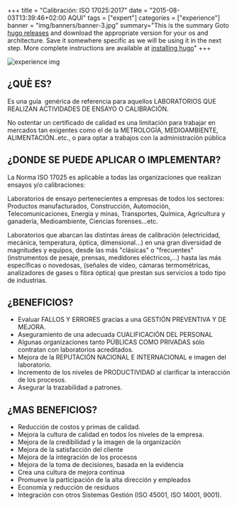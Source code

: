 +++
title = "Calibración: ISO 17025:2017"
date = "2015-08-03T13:39:46+02:00 AQUI"
tags = ["expert"]
categories = ["experience"]
banner = "img/banners/banner-3.jpg"
summary="This is the summary Goto [hugo releases](https://github.com/spf13/hugo/releases) and download the appropriate version for your os and architecture. Save it somewhere specific as we will be using it in the next step. More complete instructions are available at [installing hugo](/overview/installing/)"
+++


![experience img](/img/iso_17025_2017.png)

## ¿QUÈ ES?

Es una guía  genérica de referencia para aquellos LABORATORIOS QUE REALIZAN ACTIVIDADES DE ENSAYO O CALIBRACIÓN.

No ostentar un certificado de calidad es una limitación para trabajar en mercados tan exigentes como el de la METROLOGÍA, MEDIOAMBIENTE, ALIMENTACIÓN..etc., o para optar a trabajos con la administración pública

## ¿DONDE SE PUEDE APLICAR O IMPLEMENTAR?
La Norma ISO 17025 es aplicable a todas las organizaciones que realizan ensayos y/o calibraciones:

Laboratorios de ensayo pertenecientes a empresas de todos los sectores: Productos manufacturados, Construcción, Automoción, Telecomunicaciones, Energía y minas, Transportes, Química, Agricultura y ganadería, Medioambiente, Ciencias forenses…etc.

Laboratorios que abarcan las distintas áreas de calibración (electricidad, mecánica, temperatura, óptica, dimensional...) en una gran diversidad de magnitudes y equipos, desde las más "clásicas" o "frecuentes" (instrumentos de pesaje, prensas, medidores eléctricos,…) hasta las más específicas o novedosas, (señales de vídeo, cámaras termométricas, analizadores de gases o fibra óptica) que prestan sus servicios a todo tipo de industrias.

## ¿BENEFICIOS?
* Evaluar FALLOS Y ERRORES gracias a una GESTIÓN PREVENTIVA Y DE MEJORA.
* Aseguramiento de una adecuada CUALIFICACIÓN DEL PERSONAL
* Algunas organizaciones tanto PÚBLICAS COMO PRIVADAS sólo contratan con laboratorios acreditados.
* Mejora de la REPUTACIÓN NACIONAL E INTERNACIONAL e imagen del laboratorio.
* Incremento de los niveles de PRODUCTIVIDAD al clarificar la interacción de los procesos.
* Asegurar la trazabilidad a patrones.

## ¿MAS BENEFICIOS?
* Reducción de costos y primas de calidad. 
* Mejora la cultura de calidad en todos los niveles de la empresa. 
* Mejora de la credibilidad y la imagen de la organización
* Mejora de la satisfacción del cliente
* Mejora de la integración de los procesos
* Mejora de la toma de decisiones, basada en la evidencia
* Crea una cultura de mejora continua
* Promueve la participación de la alta dirección y empleados
* Economía y reducción de residuos
* Integración con otros Sistemas Gestión (ISO 45001, ISO 14001, 9001). 


